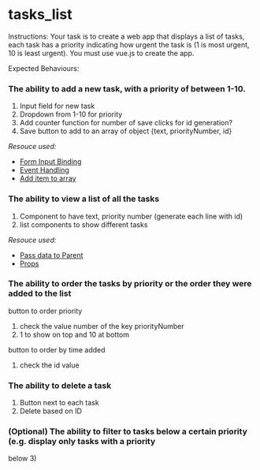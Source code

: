# tasks_list

Instructions:
Your task is to create a web app that displays a list of tasks, each task has a priority indicating how
urgent the task is (1 is most urgent, 10 is least urgent). You must use vue.js to create the app.

Expected Behaviours:

### The ability to add a new task, with a priority of between 1-10.

1. Input field for new task
2. Dropdown from 1-10 for priority
3. Add counter function for number of save clicks for id generation?
4. Save button to add to an array of object {text, priorityNumber, id}

_Resouce used:_

- [Form Input Binding](https://v2.vuejs.org/v2/guide/forms.html)
- [Event Handling](https://v2.vuejs.org/v2/guide/events.html)
- [Add item to array](https://codingbeautydev.com/blog/vue-add-item-to-array/)

### The ability to view a list of all the tasks

1. Component to have text, priority number (generate each line with id)
2. list components to show different tasks

_Resouce used:_

- [Pass data to Parent](https://forum.vuejs.org/t/passing-data-back-to-parent/1201)
- [Props](https://v2.vuejs.org/v2/guide/components-props.html)

### The ability to order the tasks by priority or the order they were added to the list

button to order priority

1. check the value number of the key priorityNumber
2. 1 to show on top and 10 at bottom

button to order by time added

1. check the id value

### The ability to delete a task

1. Button next to each task
2. Delete based on ID

### (Optional) The ability to filter to tasks below a certain priority (e.g. display only tasks with a priority

below 3)
